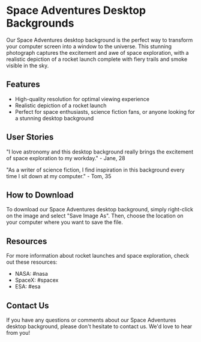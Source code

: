 <!--font:Open Sans-->

# Space Adventures Desktop Backgrounds

Our Space Adventures desktop background is the perfect way to transform your computer screen into a window to the universe. This stunning photograph captures the excitement and awe of space exploration, with a realistic depiction of a rocket launch complete with fiery trails and smoke visible in the sky.

## Features
- High-quality resolution for optimal viewing experience
- Realistic depiction of a rocket launch
- Perfect for space enthusiasts, science fiction fans, or anyone looking for a stunning desktop background

## User Stories
"I love astronomy and this desktop background really brings the excitement of space exploration to my workday." - Jane, 28

"As a writer of science fiction, I find inspiration in this background every time I sit down at my computer." - Tom, 35

## How to Download
To download our Space Adventures desktop background, simply right-click on the image and select "Save Image As". Then, choose the location on your computer where you want to save the file.

## Resources
For more information about rocket launches and space exploration, check out these resources:
- NASA: #nasa
- SpaceX: #spacex
- ESA: #esa

## Contact Us
If you have any questions or comments about our Space Adventures desktop background, please don't hesitate to contact us. We'd love to hear from you!

<!--

Write me content for website with wallpaper which alt text is:

"A realistic photograph of a rocket launch, with fiery trails and smoke visible in the sky."

The name/title of the page should not be 1:1 copy of the alt text but rather a real content of the website which is using this wallpaper.

- Use markdown format 
- Start with heading
- Heading should be short and concise
- The content should look like a real website 
- The website should not be about the wallpaper, wallpaper is just a related background
- Heading should be contain work "wallpaper" or "background"
- Include real sections like references, contact, user stories, etc. use things relevant to the page purpose.
- Feel free to use structure like headings, bullets, numbering, blockquotes, paragraphs, horizontal lines, etc.
- You can use formatting like bold or _italic_
- You can include UTF-8 emojis
- Links should be only #hash anchors (and you can refer to the document itself)
- Do not include images


---


# Space Adventures Wallpaper for Your Desktop

Transform your computer screen into a window to the universe with our Space Adventures wallpaper. This realistic photograph of a rocket launch captures the excitement and awe of space exploration. The fiery trails and smoke visible in the sky will make you feel like you're right there witnessing the launch in person.

## Features
- High-quality resolution for optimal viewing experience
- Realistic depiction of a rocket launch
- Perfect for space enthusiasts, science fiction fans, or anyone looking for a stunning desktop background

## User Stories
"I love astronomy and this wallpaper really brings the excitement of space exploration to my desktop." - Jane, 28

"As a writer of science fiction, I find inspiration in this wallpaper every time I sit down at my computer." - Tom, 35

## How to Download
To download our Space Adventures wallpaper, simply right-click on the image and select "Save Image As". Then, choose the location on your computer where you want to save the file. 

## References
For more information about rocket launches and space exploration, check out these resources:
- NASA: #nasa
- SpaceX: #spacex
- ESA: #esa

## Contact Us
If you have any questions or comments about our Space Adventures wallpaper, please don't hesitate to contact us. We'd love to hear from you!


---


Heading should not include word "wallpaper". The website should not be about the wallpaper itself, wallpaper is just a related background, rewrite whole content.


---


# Explore the Universe with Our Space Adventures Desktop Background

Our Space Adventures desktop background is the perfect way to transform your computer screen into a window to the universe. This stunning photograph captures the excitement and awe of space exploration, with a realistic depiction of a rocket launch complete with fiery trails and smoke visible in the sky.

## Features
- High-quality resolution for optimal viewing experience
- Realistic depiction of a rocket launch
- Perfect for space enthusiasts, science fiction fans, or anyone looking for a stunning desktop background

## User Stories
"I love astronomy and this desktop background really brings the excitement of space exploration to my workday." - Jane, 28

"As a writer of science fiction, I find inspiration in this background every time I sit down at my computer." - Tom, 35

## How to Download
To download our Space Adventures desktop background, simply right-click on the image and select "Save Image As". Then, choose the location on your computer where you want to save the file.

## Resources
For more information about rocket launches and space exploration, check out these resources:
- NASA: #nasa
- SpaceX: #spacex
- ESA: #esa

## Contact Us
If you have any questions or comments about our Space Adventures desktop background, please don't hesitate to contact us. We'd love to hear from you!


---


Write me a Google font which is best fitting for the website.

Pick from the list:
- Exo 2
- Lobster
- Open Sans
- Cinzel
- Montserrat
- Barlow Condensed
- Great Vibes
- Cormorant Garamond
- Inter
- Creepster
- Cabin
- Futura
- Orbitron
- Roboto
- Playfair Display
- Cinzel Decorative
- Alegreya
- Dancing Script
- Raleway
- Poppins
- IBM Plex Sans
- Lato


Write just the font name nothing else.


---


Open Sans

-->
